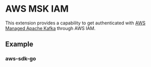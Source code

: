 # AWS MSK IAM

This extension provides a capability to get authenticated with [AWS Managed Apache Kafka](https://aws.amazon.com/msk/) 
through AWS IAM.

## Example

### aws-sdk-go

